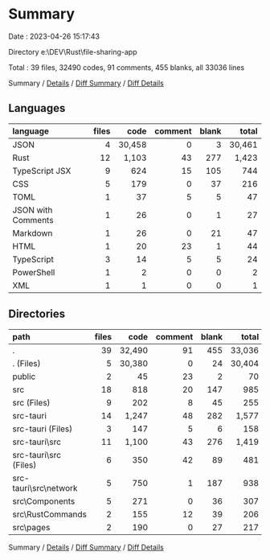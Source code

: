 # Summary

Date : 2023-04-26 15:17:43

Directory e:\\DEV\\Rust\\file-sharing-app

Total : 39 files,  32490 codes, 91 comments, 455 blanks, all 33036 lines

Summary / [Details](details.md) / [Diff Summary](diff.md) / [Diff Details](diff-details.md)

## Languages
| language | files | code | comment | blank | total |
| :--- | ---: | ---: | ---: | ---: | ---: |
| JSON | 4 | 30,458 | 0 | 3 | 30,461 |
| Rust | 12 | 1,103 | 43 | 277 | 1,423 |
| TypeScript JSX | 9 | 624 | 15 | 105 | 744 |
| CSS | 5 | 179 | 0 | 37 | 216 |
| TOML | 1 | 37 | 5 | 5 | 47 |
| JSON with Comments | 1 | 26 | 0 | 1 | 27 |
| Markdown | 1 | 26 | 0 | 21 | 47 |
| HTML | 1 | 20 | 23 | 1 | 44 |
| TypeScript | 3 | 14 | 5 | 5 | 24 |
| PowerShell | 1 | 2 | 0 | 0 | 2 |
| XML | 1 | 1 | 0 | 0 | 1 |

## Directories
| path | files | code | comment | blank | total |
| :--- | ---: | ---: | ---: | ---: | ---: |
| . | 39 | 32,490 | 91 | 455 | 33,036 |
| . (Files) | 5 | 30,380 | 0 | 24 | 30,404 |
| public | 2 | 45 | 23 | 2 | 70 |
| src | 18 | 818 | 20 | 147 | 985 |
| src (Files) | 9 | 202 | 8 | 45 | 255 |
| src-tauri | 14 | 1,247 | 48 | 282 | 1,577 |
| src-tauri (Files) | 3 | 147 | 5 | 6 | 158 |
| src-tauri\\src | 11 | 1,100 | 43 | 276 | 1,419 |
| src-tauri\\src (Files) | 6 | 350 | 42 | 89 | 481 |
| src-tauri\\src\\network | 5 | 750 | 1 | 187 | 938 |
| src\\Components | 5 | 271 | 0 | 36 | 307 |
| src\\RustCommands | 2 | 155 | 12 | 39 | 206 |
| src\\pages | 2 | 190 | 0 | 27 | 217 |

Summary / [Details](details.md) / [Diff Summary](diff.md) / [Diff Details](diff-details.md)